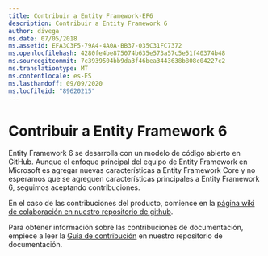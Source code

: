 ```yaml
---
title: Contribuir a Entity Framework-EF6
description: Contribuir a Entity Framework 6
author: divega
ms.date: 07/05/2018
ms.assetid: EFA3C3F5-79A4-4A0A-BB37-035C31FC7372
ms.openlocfilehash: 4280fe4be875074b635e573a57c5e51f40374b48
ms.sourcegitcommit: 7c3939504bb9da3f46bea3443638b808c04227c2
ms.translationtype: MT
ms.contentlocale: es-ES
ms.lasthandoff: 09/09/2020
ms.locfileid: "89620215"
---
```

# <a name="contribute-to-entity-framework-6"></a>Contribuir a Entity Framework 6
Entity Framework 6 se desarrolla con un modelo de código abierto en GitHub. Aunque el enfoque principal del equipo de Entity Framework en Microsoft es agregar nuevas características a Entity Framework Core y no esperamos que se agreguen características principales a Entity Framework 6, seguimos aceptando contribuciones.

En el caso de las contribuciones del producto, comience en la [página wiki de colaboración en nuestro repositorio de github](https://github.com/aspnet/EntityFramework6/wiki/Contributing).

Para obtener información sobre las contribuciones de documentación, empiece a leer la [Guía de contribución](https://github.com/dotnet/EntityFramework.Docs/blob/master/CONTRIBUTING.md) en nuestro repositorio de documentación.
